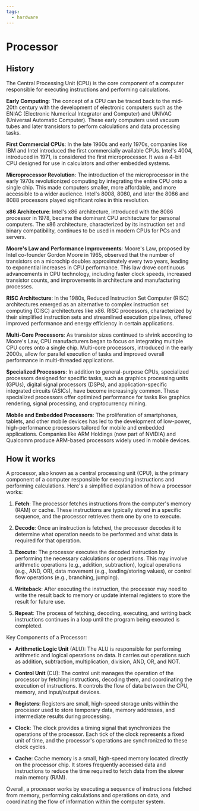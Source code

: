 ```yaml
---
tags:
  - hardware
---
```


# Processor

## History

The Central Processing Unit (CPU) is the core component of a computer responsible for executing instructions and performing calculations.

**Early Computing**: The concept of a CPU can be traced back to the mid-20th century with the development of electronic computers such as the ENIAC (Electronic Numerical Integrator and Computer) and UNIVAC (Universal Automatic Computer). These early computers used vacuum tubes and later transistors to perform calculations and data processing tasks.

**First Commercial CPUs**: In the late 1960s and early 1970s, companies like IBM and Intel introduced the first commercially available CPUs. Intel's 4004, introduced in 1971, is considered the first microprocessor. It was a 4-bit CPU designed for use in calculators and other embedded systems.

**Microprocessor Revolution**: The introduction of the microprocessor in the early 1970s revolutionized computing by integrating the entire CPU onto a single chip. This made computers smaller, more affordable, and more accessible to a wider audience. Intel's 8008, 8080, and later the 8086 and 8088 processors played significant roles in this revolution.

**x86 Architecture**: Intel's x86 architecture, introduced with the 8086 processor in 1978, became the dominant CPU architecture for personal computers. The x86 architecture, characterized by its instruction set and binary compatibility, continues to be used in modern CPUs for PCs and servers.

**Moore's Law and Performance Improvements**: Moore's Law, proposed by Intel co-founder Gordon Moore in 1965, observed that the number of transistors on a microchip doubles approximately every two years, leading to exponential increases in CPU performance. This law drove continuous advancements in CPU technology, including faster clock speeds, increased transistor counts, and improvements in architecture and manufacturing processes.

**RISC Architecture**: In the 1980s, Reduced Instruction Set Computer (RISC) architectures emerged as an alternative to complex instruction set computing (CISC) architectures like x86. RISC processors, characterized by their simplified instruction sets and streamlined execution pipelines, offered improved performance and energy efficiency in certain applications.

**Multi-Core Processors**: As transistor sizes continued to shrink according to Moore's Law, CPU manufacturers began to focus on integrating multiple CPU cores onto a single chip. Multi-core processors, introduced in the early 2000s, allow for parallel execution of tasks and improved overall performance in multi-threaded applications.

**Specialized Processors**: In addition to general-purpose CPUs, specialized processors designed for specific tasks, such as graphics processing units (GPUs), digital signal processors (DSPs), and application-specific integrated circuits (ASICs), have become increasingly common. These specialized processors offer optimized performance for tasks like graphics rendering, signal processing, and cryptocurrency mining.

**Mobile and Embedded Processors**: The proliferation of smartphones, tablets, and other mobile devices has led to the development of low-power, high-performance processors tailored for mobile and embedded applications. Companies like ARM Holdings (now part of NVIDIA) and Qualcomm produce ARM-based processors widely used in mobile devices.

## How it works

A processor, also known as a central processing unit (CPU), is the primary component of a computer responsible for executing instructions and performing calculations. Here's a simplified explanation of how a processor works:

1. **Fetch**: The processor fetches instructions from the computer's memory (RAM) or cache. These instructions are typically stored in a specific sequence, and the processor retrieves them one by one to execute.

2. **Decode**: Once an instruction is fetched, the processor decodes it to determine what operation needs to be performed and what data is required for that operation.

3. **Execute**: The processor executes the decoded instruction by performing the necessary calculations or operations. This may involve arithmetic operations (e.g., addition, subtraction), logical operations (e.g., AND, OR), data movement (e.g., loading/storing values), or control flow operations (e.g., branching, jumping).

4. **Writeback**: After executing the instruction, the processor may need to write the result back to memory or update internal registers to store the result for future use.

5. **Repeat**: The process of fetching, decoding, executing, and writing back instructions continues in a loop until the program being executed is completed.

Key Components of a Processor:

- **Arithmetic Logic Unit** (ALU): The ALU is responsible for performing arithmetic and logical operations on data. It carries out operations such as addition, subtraction, multiplication, division, AND, OR, and NOT.

- **Control Unit** (CU): The control unit manages the operation of the processor by fetching instructions, decoding them, and coordinating the execution of instructions. It controls the flow of data between the CPU, memory, and input/output devices.

- **Registers**: Registers are small, high-speed storage units within the processor used to store temporary data, memory addresses, and intermediate results during processing.

- **Clock**: The clock provides a timing signal that synchronizes the operations of the processor. Each tick of the clock represents a fixed unit of time, and the processor's operations are synchronized to these clock cycles.

- **Cache**: Cache memory is a small, high-speed memory located directly on the processor chip. It stores frequently accessed data and instructions to reduce the time required to fetch data from the slower main memory (RAM).

Overall, a processor works by executing a sequence of instructions fetched from memory, performing calculations and operations on data, and coordinating the flow of information within the computer system.